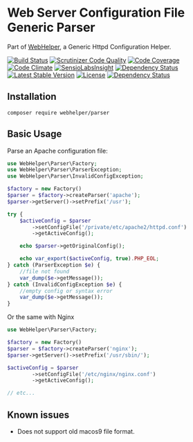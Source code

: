 # Web Server Configuration File Generic Parser
Part of [WebHelper](http://github.com/JamesRezo/WebHelper), a Generic Httpd Configuration Helper.

[![Build Status](https://travis-ci.org/JamesRezo/webhelper-parser.svg?branch=master)](https://travis-ci.org/JamesRezo/webhelper-parser)
[![Scrutinizer Code Quality](https://scrutinizer-ci.com/g/JamesRezo/webhelper-parser/badges/quality-score.png?b=master)](https://scrutinizer-ci.com/g/JamesRezo/webhelper-parser/?branch=master)
[![Code Coverage](https://scrutinizer-ci.com/g/JamesRezo/webhelper-parser/badges/coverage.png?b=master)](https://scrutinizer-ci.com/g/JamesRezo/webhelper-parser/?branch=master)
[![Code Climate](https://codeclimate.com/github/JamesRezo/webhelper-parser/badges/gpa.svg)](https://codeclimate.com/github/JamesRezo/webhelper-parser)
[![SensioLabsInsight](https://insight.sensiolabs.com/projects/2ef11e52-9098-4c72-a0c2-c83996e9bf62/mini.png)](https://insight.sensiolabs.com/projects/2ef11e52-9098-4c72-a0c2-c83996e9bf62)
[![Dependency Status](https://www.versioneye.com/user/projects/57d100ee87b0f6002e27f9e9/badge.svg?style=flat-square)](https://www.versioneye.com/user/projects/57d100ee87b0f6002e27f9e9)
[![Latest Stable Version](https://poser.pugx.org/webhelper/parser/v/stable)](https://packagist.org/packages/webhelper/parser)
[![License](https://poser.pugx.org/webhelper/parser/license)](https://packagist.org/packages/webhelper/parser)
[![Dependency Status](https://www.versioneye.com/user/projects/57d100ee87b0f6002e27f9e9/badge.svg?style=flat-square)](https://www.versioneye.com/user/projects/57d100ee87b0f6002e27f9e9)

## Installation

```composer require webhelper/parser```

## Basic Usage

Parse an Apache configuration file:
```php
use WebHelper\Parser\Factory;
use WebHelper\Parser\ParserException;
use WebHelper\Parser\InvalidConfigException;

$factory = new Factory()
$parser = $factory->createParser('apache');
$parser->getServer()->setPrefix('/usr');

try {
    $activeConfig = $parser
        ->setConfigFile('/private/etc/apache2/httpd.conf')
        ->getActiveConfig();

    echo $parser->getOriginalConfig();

    echo var_export($activeConfig, true).PHP_EOL;
} catch (ParserException $e) {
    //file not found
    var_dump($e->getMessage());
} catch (InvalidConfigException $e) {
    //empty config or syntax error
    var_dump($e->getMessage());
}
```

Or the same with Nginx
```php
use WebHelper\Parser\Factory;

$factory = new Factory()
$parser = $factory->createParser('nginx');
$parser->getServer()->setPrefix('/usr/sbin/');

$activeConfig = $parser
        ->setConfigFile('/etc/nginx/nginx.conf')
        ->getActiveConfig();

// etc...
```

## Known issues

- Does not support old macos9 file format.
